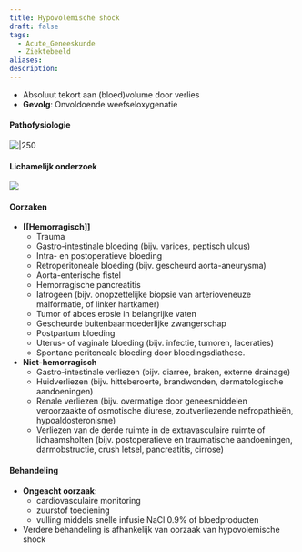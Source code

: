 ```yaml
---
title: Hypovolemische shock
draft: false
tags:
  - Acute_Geneeskunde
  - Ziektebeeld
aliases: 
description: 
---
```



- Absoluut tekort aan (bloed)volume door verlies
- **Gevolg**: Onvoldoende weefseloxygenatie


#### Pathofysiologie
![|250](https://i.imgur.com/lhiuXzs.png)

#### Lichamelijk onderzoek
![](https://i.imgur.com/6Pz4Fkd.png)

#### Oorzaken

- **[[Hemorragisch]]**
	- Trauma
	- Gastro-intestinale bloeding (bijv. varices, peptisch ulcus)
	- Intra- en postoperatieve bloeding
	- Retroperitoneale bloeding (bijv. gescheurd aorta-aneurysma)
	- Aorta-enterische fistel
	- Hemorragische pancreatitis
	- Iatrogeen (bijv. onopzettelijke biopsie van arterioveneuze malformatie, of linker hartkamer)
	- Tumor of abces erosie in belangrijke vaten
	- Gescheurde buitenbaarmoederlijke zwangerschap
	- Postpartum bloeding
	- Uterus- of vaginale bloeding (bijv. infectie, tumoren, laceraties)
	- Spontane peritoneale bloeding door bloedingsdiathese.
- **Niet-hemorragisch**
	- Gastro-intestinale verliezen (bijv. diarree, braken, externe drainage)
	- Huidverliezen (bijv. hitteberoerte, brandwonden, dermatologische aandoeningen)
	- Renale verliezen (bijv. overmatige door geneesmiddelen veroorzaakte of osmotische diurese, zoutverliezende nefropathieën, hypoaldosteronisme)
	- Verliezen van de derde ruimte in de extravasculaire ruimte of lichaamsholten (bijv. postoperatieve en traumatische aandoeningen, darmobstructie, crush letsel, pancreatitis, cirrose)

#### Behandeling
- **Ongeacht oorzaak**: 
	- cardiovasculaire monitoring
	- zuurstof toediening
	- vulling middels snelle infusie NaCl 0.9% of bloedproducten
- Verdere behandeling is afhankelijk van oorzaak van hypovolemische shock
